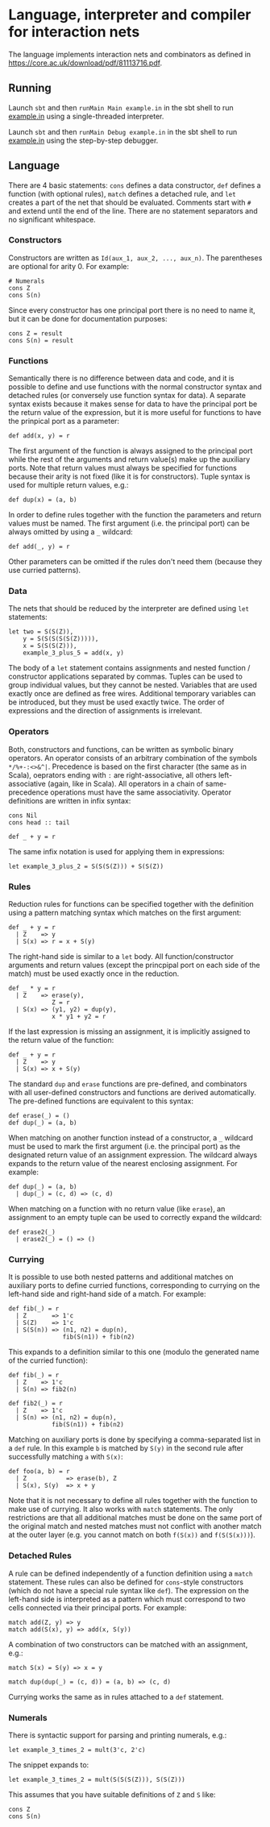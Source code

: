 # Language, interpreter and compiler for interaction nets

The language implements interaction nets and combinators as defined in https://core.ac.uk/download/pdf/81113716.pdf.

## Running

Launch `sbt` and then `runMain Main example.in` in the sbt shell to run [example.in](./example.in) using a single-threaded interpreter.

Launch `sbt` and then `runMain Debug example.in` in the sbt shell to run [example.in](./example.in) using the step-by-step debugger.

## Language

There are 4 basic statements: `cons` defines a data constructor, `def` defines a function (with optional rules), `match` defines a detached rule, and `let` creates a part of the net that should be evaluated. Comments start with `#` and extend until the end of the line. There are no statement separators and no significant whitespace.

### Constructors

Constructors are written as `Id(aux_1, aux_2, ..., aux_n)`. The parentheses are optional for arity 0. For example:

```
# Numerals
cons Z
cons S(n)
```

Since every constructor has one principal port there is no need to name it, but it can be done for documentation purposes:

```
cons Z = result
cons S(n) = result
```

### Functions

Semantically there is no difference between data and code, and it is possible to define and use functions with the normal constructor syntax and detached rules (or conversely use function syntax for data). A separate syntax exists because it makes sense for data to have the principal port be the return value of the expression, but it is more useful for functions to have the prinpical port as a parameter:

```
def add(x, y) = r
```

The first argument of the function is always assigned to the principal port while the rest of the arguments and return value(s) make up the auxiliary ports. Note that return values must always be specified for functions because their arity is not fixed (like it is for constructors). Tuple syntax is used for multiple return values, e.g.:

```
def dup(x) = (a, b)
```

In order to define rules together with the function the parameters and return values must be named. The first argument (i.e. the principal port) can be always omitted by using a `_` wildcard:

```
def add(_, y) = r
```

Other parameters can be omitted if the rules don't need them (because they use curried patterns).

### Data

The nets that should be reduced by the interpreter are defined using `let` statements:

```
let two = S(S(Z)),
    y = S(S(S(S(S(Z))))),
    x = S(S(S(Z))),
    example_3_plus_5 = add(x, y)
```

The body of a `let` statement contains assignments and nested function / constructor applications separated by commas. Tuples can be used to group individual values, but they cannot be nested. Variables that are used exactly once are defined as free wires. Additional temporary variables can be introduced, but they must be used exactly twice. The order of expressions and the direction of assignments is irrelevant.

### Operators

Both, constructors and functions, can be written as symbolic binary operators. An operator consists of an arbitrary combination of the symbols `*/%+-:<>&^|`. Precedence is based on the first character (the same as in Scala), oeprators ending with `:` are right-associative, all others left-associative (again, like in Scala). All operators in a chain of same-precedence operations must have the same associativity. Operator definitions are written in infix syntax:

```
cons Nil
cons head :: tail

def _ + y = r
```

The same infix notation is used for applying them in expressions:

```
let example_3_plus_2 = S(S(S(Z))) + S(S(Z))
```

### Rules

Reduction rules for functions can be specified together with the definition using a pattern matching syntax which matches on the first argument:

```
def _ + y = r
  | Z    => y
  | S(x) => r = x + S(y)
```

The right-hand side is similar to a `let` body. All function/constructor arguments and return values (except the princpipal port on each side of the match) must be used exactly once in the reduction.

```
def _ * y = r
  | Z    => erase(y),
            Z = r
  | S(x) => (y1, y2) = dup(y),
            x * y1 + y2 = r
```

If the last expression is missing an assignment, it is implicitly assigned to the return value of the function:

```
def _ + y = r
  | Z    => y
  | S(x) => x + S(y)
```

The standard `dup` and `erase` functions are pre-defined, and combinators with all user-defined constructors and functions are derived automatically. The pre-defined functions are equivalent to this syntax:

```
def erase(_) = ()
def dup(_) = (a, b)
```

When matching on another function instead of a constructor, a `_` wildcard must be used to mark the first argument (i.e. the principal port) as the designated return value of an assignment expression. The wildcard always expands to the return value of the nearest enclosing assignment. For example: 

```
def dup(_) = (a, b)
  | dup(_) = (c, d) => (c, d)
```

When matching on a function with no return value (like `erase`), an assignment to an empty tuple can be used to correctly expand the wildcard:

```
def erase2(_)
  | erase2(_) = () => ()
```

### Currying

It is possible to use both nested patterns and additional matches on auxiliary ports to define curried functions, corresponding to currying on the left-hand side and right-hand side of a match. For example:

```
def fib(_) = r
  | Z       => 1'c
  | S(Z)    => 1'c
  | S(S(n)) => (n1, n2) = dup(n),
               fib(S(n1)) + fib(n2)
```

This expands to a definition similar to this one (modulo the generated name of the curried function):

```
def fib(_) = r
  | Z    => 1'c
  | S(n) => fib2(n)

def fib2(_) = r
  | Z    => 1'c
  | S(n) => (n1, n2) = dup(n),
            fib(S(n1)) + fib(n2)
```

Matching on auxiliary ports is done by specifying a comma-separated list in a `def` rule. In this example `b` is matched by `S(y)` in the second rule after successfully matching `a` with `S(x)`:

```
def foo(a, b) = r
  | Z           => erase(b), Z
  | S(x), S(y)  => x + y
```

Note that it is not necessary to define all rules together with the function to make use of currying. It also works with `match` statements. The only restrictions are that all additional matches must be done on the same port of the original match and nested matches must not conflict with another match at the outer layer (e.g. you cannot match on both `f(S(x))` and `f(S(S(x)))`). 

### Detached Rules

A rule can be defined independently of a function definition using a `match` statement. These rules can also be defined for `cons`-style constructors (which do not have a special rule syntax like `def`). The expression on the left-hand side is interpreted as a pattern which must correspond to two cells connected via their principal ports. For example:

```
match add(Z, y) => y
match add(S(x), y) => add(x, S(y))
```

A combination of two constructors can be matched with an assignment, e.g.:

```
match S(x) = S(y) => x = y

match dup(dup(_) = (c, d)) = (a, b) => (c, d)
```

Currying works the same as in rules attached to a `def` statement.

### Numerals

There is syntactic support for parsing and printing numerals, e.g.:

```
let example_3_times_2 = mult(3'c, 2'c)
```

The snippet expands to:

```
let example_3_times_2 = mult(S(S(S(Z))), S(S(Z)))
```

This assumes that you have suitable definitions of `Z` and `S` like:

```
cons Z
cons S(n)
```
